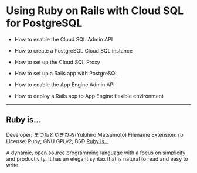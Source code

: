 # Using Ruby on Rails with Cloud SQL for PostgreSQL

* How to enable the Cloud SQL Admin API

* How to create a PostgreSQL Cloud SQL instance

* How to set up the Cloud SQL Proxy

* How to set up a Rails app with PostgreSQL

* How to enable the App Engine Admin API

* How to deploy a Rails app to App Engine flexible environment


---------
## Ruby is...

Developer: まつもとゆきひろ(Yukihiro Matsumoto)
Filename Extension: rb
License: Ruby; GNU GPLv2; BSD
[Ruby is...](https://www.ruby-lang.org/en/)

A dynamic, open source programming language with a focus on simplicity and productivity.
It has an elegant syntax that is natural to read and easy to write.
